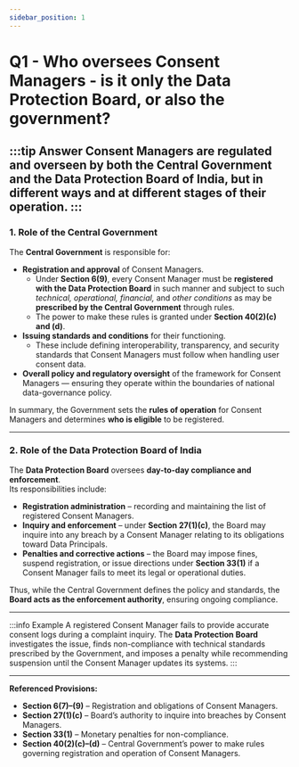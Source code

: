 ```yaml
---
sidebar_position: 1
---
```


# Q1 - Who oversees Consent Managers - is it only the Data Protection Board, or also the government?

:::tip Answer
Consent Managers are regulated and overseen by **both** the **Central Government** and the **Data Protection Board of India**, but in different ways and at different stages of their operation.
:::
---

### **1. Role of the Central Government**

The **Central Government** is responsible for:
- **Registration and approval** of Consent Managers.  
  - Under **Section 6(9)**, every Consent Manager must be **registered with the Data Protection Board** in such manner and subject to such *technical, operational, financial,* and *other conditions* as may be **prescribed by the Central Government** through rules.  
  - The power to make these rules is granted under **Section 40(2)(c) and (d)**.  
- **Issuing standards and conditions** for their functioning.  
  - These include defining interoperability, transparency, and security standards that Consent Managers must follow when handling user consent data.  
- **Overall policy and regulatory oversight** of the framework for Consent Managers — ensuring they operate within the boundaries of national data-governance policy.

In summary, the Government sets the **rules of operation** for Consent Managers and determines **who is eligible** to be registered.

---

### **2. Role of the Data Protection Board of India**

The **Data Protection Board** oversees **day-to-day compliance and enforcement**.  
Its responsibilities include:
- **Registration administration** – recording and maintaining the list of registered Consent Managers.  
- **Inquiry and enforcement** – under **Section 27(1)(c)**, the Board may inquire into any breach by a Consent Manager relating to its obligations toward Data Principals.  
- **Penalties and corrective actions** – the Board may impose fines, suspend registration, or issue directions under **Section 33(1)** if a Consent Manager fails to meet its legal or operational duties.

Thus, while the Central Government defines the policy and standards, the **Board acts as the enforcement authority**, ensuring ongoing compliance.

---

:::info Example
A registered Consent Manager fails to provide accurate consent logs during a complaint inquiry. The **Data Protection Board** investigates the issue, finds non-compliance with technical standards prescribed by the Government, and imposes a penalty while recommending suspension until the Consent Manager updates its systems.
:::

---

**Referenced Provisions:**  
- **Section 6(7)–(9)** – Registration and obligations of Consent Managers.  
- **Section 27(1)(c)** – Board’s authority to inquire into breaches by Consent Managers.  
- **Section 33(1)** – Monetary penalties for non-compliance.  
- **Section 40(2)(c)–(d)** – Central Government’s power to make rules governing registration and operation of Consent Managers.